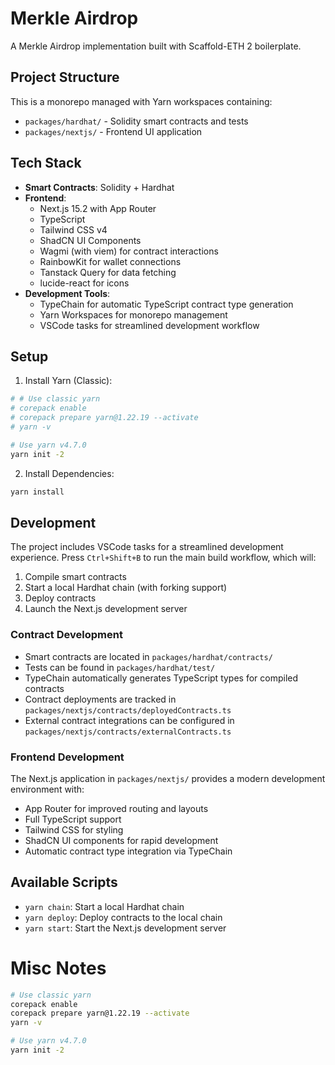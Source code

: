 # Merkle Airdrop

A Merkle Airdrop implementation built with Scaffold-ETH 2 boilerplate.

## Project Structure

This is a monorepo managed with Yarn workspaces containing:

- `packages/hardhat/` - Solidity smart contracts and tests
- `packages/nextjs/` - Frontend UI application

## Tech Stack

- **Smart Contracts**: Solidity + Hardhat
- **Frontend**: 
  - Next.js 15.2 with App Router
  - TypeScript
  - Tailwind CSS v4
  - ShadCN UI Components
  - Wagmi (with viem) for contract interactions
  - RainbowKit for wallet connections
  - Tanstack Query for data fetching
  - lucide-react for icons
- **Development Tools**:
  - TypeChain for automatic TypeScript contract type generation
  - Yarn Workspaces for monorepo management
  - VSCode tasks for streamlined development workflow

## Setup

1. Install Yarn (Classic):
```sh
# # Use classic yarn
# corepack enable
# corepack prepare yarn@1.22.19 --activate
# yarn -v

# Use yarn v4.7.0
yarn init -2
```

2. Install Dependencies:
```sh
yarn install
```

## Development

The project includes VSCode tasks for a streamlined development experience. Press `Ctrl+Shift+B` to run the main build workflow, which will:

1. Compile smart contracts
2. Start a local Hardhat chain (with forking support)
3. Deploy contracts
4. Launch the Next.js development server

### Contract Development

- Smart contracts are located in `packages/hardhat/contracts/`
- Tests can be found in `packages/hardhat/test/`
- TypeChain automatically generates TypeScript types for compiled contracts
- Contract deployments are tracked in `packages/nextjs/contracts/deployedContracts.ts`
- External contract integrations can be configured in `packages/nextjs/contracts/externalContracts.ts`

### Frontend Development

The Next.js application in `packages/nextjs/` provides a modern development environment with:

- App Router for improved routing and layouts
- Full TypeScript support
- Tailwind CSS for styling
- ShadCN UI components for rapid development
- Automatic contract type integration via TypeChain

## Available Scripts

- `yarn chain`: Start a local Hardhat chain
- `yarn deploy`: Deploy contracts to the local chain
- `yarn start`: Start the Next.js development server

# Misc Notes

```sh
# Use classic yarn
corepack enable
corepack prepare yarn@1.22.19 --activate
yarn -v

# Use yarn v4.7.0
yarn init -2
```


